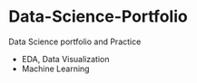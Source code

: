 # Data-Science-Portfolio
Data Science portfolio and Practice
- EDA, Data Visualization
- Machine Learning
